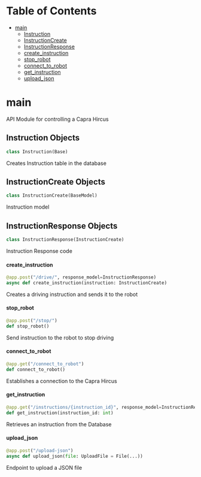 # Table of Contents

* [main](#main)
  * [Instruction](#main.Instruction)
  * [InstructionCreate](#main.InstructionCreate)
  * [InstructionResponse](#main.InstructionResponse)
  * [create\_instruction](#main.create_instruction)
  * [stop\_robot](#main.stop_robot)
  * [connect\_to\_robot](#main.connect_to_robot)
  * [get\_instruction](#main.get_instruction)
  * [upload\_json](#main.upload_json)

<a id="main"></a>

# main

API Module for controlling a Capra Hircus

<a id="main.Instruction"></a>

## Instruction Objects

```python
class Instruction(Base)
```

Creates Instruction table in the database

<a id="main.InstructionCreate"></a>

## InstructionCreate Objects

```python
class InstructionCreate(BaseModel)
```

Instruction model

<a id="main.InstructionResponse"></a>

## InstructionResponse Objects

```python
class InstructionResponse(InstructionCreate)
```

Instruction Response code

<a id="main.create_instruction"></a>

#### create\_instruction

```python
@app.post("/drive/", response_model=InstructionResponse)
async def create_instruction(instruction: InstructionCreate)
```

Creates a driving instruction and sends it to the robot

<a id="main.stop_robot"></a>

#### stop\_robot

```python
@app.post("/stop/")
def stop_robot()
```

Send instruction to the robot to stop driving

<a id="main.connect_to_robot"></a>

#### connect\_to\_robot

```python
@app.get("/connect_to_robot")
def connect_to_robot()
```

Establishes a connection to the Capra Hircus

<a id="main.get_instruction"></a>

#### get\_instruction

```python
@app.get("/instructions/{instruction_id}", response_model=InstructionResponse)
def get_instruction(instruction_id: int)
```

Retrieves an instruction from the Database

<a id="main.upload_json"></a>

#### upload\_json

```python
@app.post("/upload-json")
async def upload_json(file: UploadFile = File(...))
```

Endpoint to upload a JSON file

